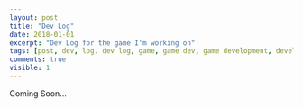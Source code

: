 ```yaml
---
layout: post
title: "Dev Log"
date: 2018-01-01
excerpt: "Dev Log for the game I'm working on"
tags: [post, dev, log, dev log, game, game dev, game development, development, phaser, typescript, javascript, android, ios, web, mobile, google play, app store, achievements, leaderboards, tutorials]
comments: true
visible: 1
---
```


Coming Soon...
